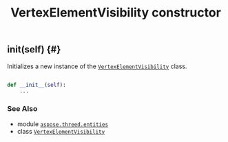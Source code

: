 ﻿---
title: VertexElementVisibility constructor
second_title: Aspose.3D for Python via .NET API References
description: 
type: docs
weight: 10
url: /python-net/aspose.threed.entities/vertexelementvisibility/__init__/
is_root: false
---

## __init__(self) {#}

Initializes a new instance of the [`VertexElementVisibility`](/3d/python-net/aspose.threed.entities/vertexelementvisibility) class.



```python

def __init__(self):
    ...
```





### See Also
* module [`aspose.threed.entities`](../../)
* class [`VertexElementVisibility`](/3d/python-net/aspose.threed.entities/vertexelementvisibility)
